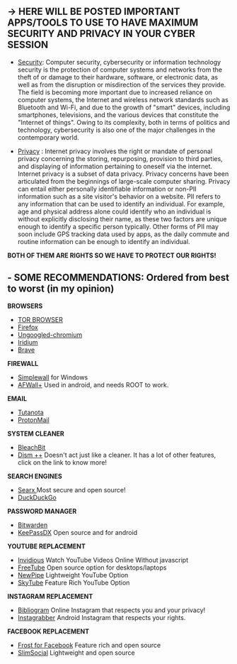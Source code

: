 ## -> HERE WILL BE POSTED IMPORTANT APPS/TOOLS TO USE TO HAVE MAXIMUM SECURITY AND PRIVACY IN YOUR CYBER SESSION ##

- [Security](https://en.wikipedia.org/wiki/Computer_security): Computer security, cybersecurity or 
information technology security is the protection of computer systems 
and networks from the theft of or damage to their hardware, software, or
 electronic data, as well as from the disruption or misdirection of the 
services they provide. The field is becoming more important due to 
increased reliance on computer systems, the Internet and wireless 
network standards such as Bluetooth and Wi-Fi, and due to the growth of 
"smart" devices, including smartphones, televisions, and the various 
devices that constitute the "Internet of things". Owing to its 
complexity, both in terms of politics and technology, cybersecurity is 
also one of the major challenges in the contemporary world.

- [Privacy](https://en.wikipedia.org/wiki/Internet_privacy) : Internet privacy involves the right or
 mandate of personal privacy concerning the storing, repurposing, 
provision to third parties, and displaying of information pertaining to 
oneself via the internet. Internet privacy is a subset of data privacy. 
Privacy concerns have been articulated from the beginnings of 
large-scale computer sharing. Privacy can entail either personally 
identifiable information or non-PII information such as a site visitor's
 behavior on a website. PII refers to any information that can be used 
to identify an individual. For example, age and physical address alone 
could identify who an individual is without explicitly disclosing their 
name, as these two factors are unique enough to identify a specific 
person typically. Other forms of PII may soon include GPS tracking data 
used by apps, as the daily commute and routine information can be enough
 to identify an individual.
 
 **BOTH OF THEM ARE RIGHTS SO WE HAVE TO PROTECT OUR RIGHTS!**


## - SOME RECOMMENDATIONS:  Ordered from best to worst (in my opinion)

**BROWSERS**
 - [TOR BROWSER ](https://www.torproject.org/)
 - [Firefox](https://www.mozilla.org/en-US/firefox/new/)
 - [Ungoogled-chromium](https://github.com/Eloston/ungoogled-chromium/)
 - [Iridium ](https://github.com/iridium-browser/iridium-browser)
 - [Brave](https://brave.com/)

**FIREWALL** 
 - [Simplewall](https://github.com/henrypp/simplewall) for Windows
 - [AFWall+](https://github.com/ukanth/afwall) Used in android, and needs ROOT to work.

**EMAIL**
 - [Tutanota](https://www.tutanota.com/)
 - [ProtonMail](https://www.protonmail.com/)

**SYSTEM CLEANER**
 - [BleachBit](https://www.bleachbit.org/)
 - [Dism ++](https://www.chuyu.me/en/index.html) Doesn't act just like a cleaner. It has a lot of other features, click on the link to know more!

**SEARCH ENGINES**
 - [Searx ](https://www.searx.me/) Most secure and open source!
 - [DuckDuckGo](https://duckduckgo.com/)

**PASSWORD MANAGER**
 - [Bitwarden](https://bitwarden.com/)
 - [KeePassDX](https://www.keepassdx.com/) Open source and for android

**YOUTUBE REPLACEMENT**
 - [Invidious](https://invidio.us/) Watch YouTube Videos Online Without javascript
 - [FreeTube](https://github.com/FreeTubeApp/FreeTube) Open source option for desktops/laptops 
 - [NewPipe](https://f-droid.org/en/packages/org.schabi.newpipe) Lightweight YouTube Option
 - [SkyTube](https://f-droid.org/en/packages/free.rm.skytube.oss) Feature Rich YouTube Option

**INSTAGRAM REPLACEMENT**
 - [Bibliogram](https://bibliogram.art/) Online Instagram that respects you and your privacy!
 - [Instagrabber](https://f-droid.org/en/packages/awais.instagrabber) Android Instagram that respects your rights.

**FACEBOOK REPLACEMENT**
 - [Frost for Facebook](https://f-droid.org/en/packages/com.pitchedapps.frost) Feature rich and open source
 - [SlimSocial](https://f-droid.org/en/packages/it.rignanese.leo.slimfacebook) Lightweight and open source
